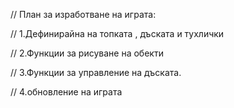 // План за изработване на играта:

// 1.Дефинирайна на топката , дъската и тухлички

// 2.Функции за рисуване на обекти 

// 3.Функции за управление на дъската.

// 4.обновление на играта
